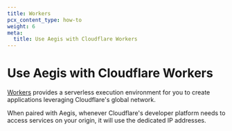 ```yaml
---
title: Workers
pcx_content_type: how-to
weight: 6
meta:
  title: Use Aegis with Cloudflare Workers
---
```


# Use Aegis with Cloudflare Workers

[Workers](/workers/) provides a serverless execution environment for you to create applications leveraging Cloudflare's global network.

When paired with Aegis, whenever Cloudflare's developer platform needs to access services on your origin, it will use the dedicated IP addresses.